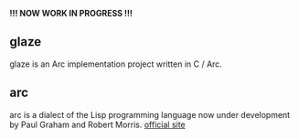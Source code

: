 __!!! NOW WORK IN PROGRESS !!!__

## glaze

glaze is an Arc implementation project written in C / Arc.

## arc

arc is a dialect of the Lisp programming language now under development by Paul Graham and Robert Morris.
[official site](http://arclanguage.org/)